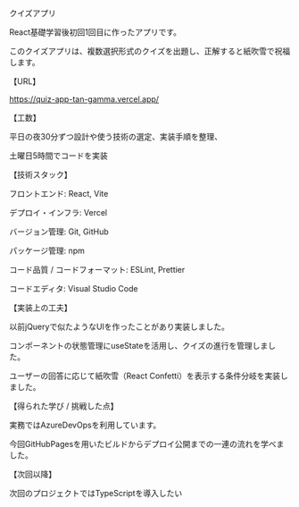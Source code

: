 クイズアプリ

React基礎学習後初回1回目に作ったアプリです。

このクイズアプリは、複数選択形式のクイズを出題し、正解すると紙吹雪で祝福します。

【URL】

https://quiz-app-tan-gamma.vercel.app/

【工数】

平日の夜30分ずつ設計や使う技術の選定、実装手順を整理、

土曜日5時間でコードを実装

【技術スタック】

フロントエンド: React, Vite

デプロイ・インフラ: Vercel

バージョン管理: Git, GitHub

パッケージ管理: npm

コード品質 / コードフォーマット: ESLint, Prettier

コードエディタ: Visual Studio Code

【実装上の工夫】

以前jQueryで似たようなUIを作ったことがあり実装しました。

コンポーネントの状態管理にuseStateを活用し、クイズの進行を管理しました。

ユーザーの回答に応じて紙吹雪（React Confetti）を表示する条件分岐を実装しました。

【得られた学び / 挑戦した点】

実務ではAzureDevOpsを利用しています。

今回GitHubPagesを用いたビルドからデプロイ公開までの一連の流れを学べました。

【次回以降】

次回のプロジェクトではTypeScriptを導入したい
